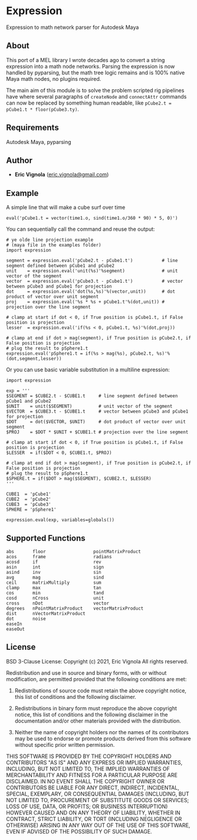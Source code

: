 # Expression
Expression to math network parser for Autodesk Maya

## About
This port of a MEL library I wrote decades ago to convert a string expression into a math node networks.
Parsing the expression is now handled by pyparsing, but the math tree logic remains and is 100% native
Maya math nodes, no plugins required.

The main aim of this module is to solve the problem scripted rig pipelines have where several paragraphs of
`createNode` and `connectAttr` commands can now be replaced by something human readable, like `pCube2.t = pCube1.t * floor(pCube3.ty)`.

## Requirements
Autodesk Maya, pyparsing

## Author
* **Eric Vignola** (eric.vignola@gmail.com)

## Example
A simple line that will make a cube surf over time
```
eval('pCube1.t = vector(time1.o, sind(time1.o/360 * 90) * 5, 0)')
```

You can sequentially call the command and reuse the output:
```
# ye olde line projection example
# (maya file in the examples folder)
import expression

segment = expression.eval('pCube2.t - pCube1.t')           # line segment defined between pCube1 and pCube2
unit    = expression.eval('unit(%s)'%segment)              # unit vector of the segment
vector  = expression.eval('pCube3.t - pCube1.t')           # vector between pCube3 and pCube1 for projection
dot     = expression.eval('dot(%s,%s)'%(vector,unit))      # dot product of vector over unit segment
proj    = expression.eval('%s * %s + pCube1.t'%(dot,unit)) # projection over the line segment

# clamp at start if dot < 0, if True position is pCube1.t, if False position is projection
lesser  = expression.eval('if(%s < 0, pCube1.t, %s)'%(dot,proj))

# clamp at end if dot > mag(segment), if True position is pCube2.t, if False position is projection
# plug the result to pSphere1.t
expression.eval('pSphere1.t = if(%s > mag(%s), pCube2.t, %s)'%(dot,segment,lesser)) 

```

Or you can use basic variable substitution in a multiline expression:
```
import expression

exp = '''
$SEGMENT = $CUBE2.t - $CUBE1.t     # line segment defined between pCube1 and pCube2
$UNIT    = unit($SEGMENT)          # unit vector of the segment
$VECTOR  = $CUBE3.t - $CUBE1.t     # vector between pCube3 and pCube1 for projection
$DOT     = dot($VECTOR, $UNIT)     # dot product of vector over unit segment
$PROJ    = $DOT * $UNIT + $CUBE1.t # projection over the line segment

# clamp at start if dot < 0, if True position is pCube1.t, if False position is projection
$LESSER  = if($DOT < 0, $CUBE1.t, $PROJ)

# clamp at end if dot > mag(segment), if True position is pCube2.t, if False position is projection
# plug the result to pSphere1.t
$SPHERE.t = if($DOT > mag($SEGMENT), $CUBE2.t, $LESSER)
'''

CUBE1  = 'pCube1'
CUBE2  = 'pCube2'
CUBE3  = 'pCube3'
SPHERE = 'pSphere1'

expression.eval(exp, variables=globals())
```

## Supported Functions
```
abs       floor                  pointMatrixProduct
acos      frame                  radians
acosd     if                     rev
asin      int                    sign
asind     inv                    sin
avg       mag                    sind
ceil      matrixMultiply         sum
clamp     max                    tan
cos       min                    tand
cosd      nCross                 unit
cross     nDot                   vector
degrees   nPointMatrixProduct    vectorMatrixProduct           
dist      nVectorMatrixProduct   
dot       noise
easeIn    
easeOut    
```


## License
BSD 3-Clause License:
Copyright (c)  2021, Eric Vignola 
All rights reserved. 

Redistribution and use in source and binary forms, with or without 
modification, are permitted provided that the following conditions are met:


1. Redistributions of source code must retain the above copyright notice, 
   this list of conditions and the following disclaimer.
   
2. Redistributions in binary form must reproduce the above copyright notice, 
   this list of conditions and the following disclaimer in the documentation 
   and/or other materials provided with the distribution.
   
3. Neither the name of copyright holders nor the names of its 
   contributors may be used to endorse or promote products derived from 
   this software without specific prior written permission.
   
THIS SOFTWARE IS PROVIDED BY THE COPYRIGHT HOLDERS AND CONTRIBUTORS "AS IS" 
AND ANY EXPRESS OR IMPLIED WARRANTIES, INCLUDING, BUT NOT LIMITED TO, THE 
IMPLIED WARRANTIES OF MERCHANTABILITY AND FITNESS FOR A PARTICULAR PURPOSE ARE 
DISCLAIMED. IN NO EVENT SHALL THE COPYRIGHT OWNER OR CONTRIBUTORS BE LIABLE 
FOR ANY DIRECT, INDIRECT, INCIDENTAL, SPECIAL, EXEMPLARY, OR CONSEQUENTIAL 
DAMAGES (INCLUDING, BUT NOT LIMITED TO, PROCUREMENT OF SUBSTITUTE GOODS OR 
SERVICES; LOSS OF USE, DATA, OR PROFITS; OR BUSINESS INTERRUPTION) HOWEVER 
CAUSED AND ON ANY THEORY OF LIABILITY, WHETHER IN CONTRACT, STRICT LIABILITY, 
OR TORT (INCLUDING NEGLIGENCE OR OTHERWISE) ARISING IN ANY WAY OUT OF THE USE 
OF THIS SOFTWARE, EVEN IF ADVISED OF THE POSSIBILITY OF SUCH DAMAGE.

